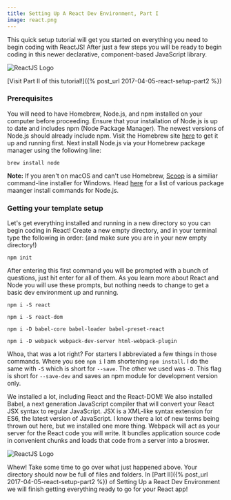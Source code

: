 ```yaml
---
title: Setting Up A React Dev Environment, Part I
image: react.png
---
```


This quick setup tutorial will get you started on everything you need to begin coding with ReactJS! After just a few steps you will be ready to begin coding in this newer declarative, component-based JavaScript library.

<div class="img-container"><img src="{{ "/assets/preview_images/reactjspt1.jpg" | relative_url }}" alt="ReactJS Logo" class="article-image"></div>

[Visit Part II of this tutorial!]({% post_url 2017-04-05-react-setup-part2 %})

### Prerequisites

You will need to have Homebrew, Node.js, and npm installed on your computer before proceeding. Ensure that your installation of Node.js is up to date and includes npm (Node Package Manager). The newest versions of Node.js should already include npm. Visit the Homebrew site <a href="https://brew.sh/" target="_blank">here</a> to get it up and running first. Next install Node.js via your Homebrew package manager using the following line:

`brew install node`

<div class="note_box"><strong>Note:</strong> If you aren't on macOS and can't use Homebrew, <a href="http://scoop.sh/" target="_blank">Scoop</a> is a similiar command-line installer for Windows. Head <a href="https://nodejs.org/en/download/package-manager/" tager="_blank">here</a> for a list of various package maanger install commands for Node.js.</div>

### Getting your template setup

Let's get everything installed and running in a new directory so you can begin coding in React! Create a new empty directory, and in your terminal type the following in order: (and make sure you are in your new empty directory!)

`npm init`

After entering this first command you will be prompted with a bunch of questions, just hit enter for all of them. As you learn more about React and Node you will use these prompts, but nothing needs to change to get a basic dev environment up and running.

`npm i -S react`

`npm i -S react-dom`

`npm i -D babel-core babel-loader babel-preset-react`

`npm i -D webpack webpack-dev-server html-webpack-plugin`

Whoa, that was a lot right? For starters I abbreviated a few things in those commands. Where you see `npm i` I am shortening `npm install`. I do the same with `-S` which is short for `--save`. The other we used was `-D`. This flag is short for `--save-dev` and saves an npm module for development version only.

We installed a lot, including React and the React-DOM! We also installed Babel, a next generation JavaScript compiler that will convert your React JSX syntax to regular JavaScript. JSX is a XML-like syntax extension for ES6, the latest version of JavaScript. I know there a lot of new terms being thrown out here, but we installed one more thing. Webpack will act as your server for the React code you will write. It bundles application source code in convenient chunks and loads that code from a server into a broswer.

<div class="img-container"><img src="{{ "/assets/images/reactjspt1/reactjs.png" | relative_url }}" alt="ReactJS Logo" class="article-image"></div>

Whew! Take some time to go over what just happened above. Your directory should now be full of files and folders. In [Part II]({% post_url 2017-04-05-react-setup-part2 %}) of Setting Up a React Dev Environment we will finish getting everything ready to go for your React app!